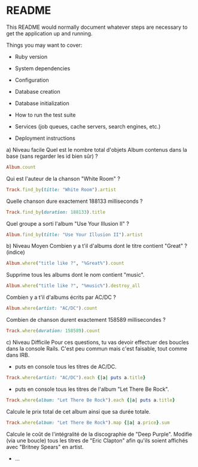 # README

This README would normally document whatever steps are necessary to get the
application up and running.

Things you may want to cover:

* Ruby version

* System dependencies

* Configuration

* Database creation

* Database initialization

* How to run the test suite

* Services (job queues, cache servers, search engines, etc.)

* Deployment instructions

a) Niveau facile
Quel est le nombre total d'objets Album contenus dans la base (sans regarder les id bien sûr) ?
```ruby
Album.count
```
Qui est l'auteur de la chanson "White Room" ?
```ruby
Track.find_by(title: "White Room").artist
```
Quelle chanson dure exactement 188133 milliseconds ?
```ruby
Track.find_by(duration: 188133).title
```
Quel groupe a sorti l'album "Use Your Illusion II" ?
```ruby
Album.find_by(title: "Use Your Illusion II").artist
```

b) Niveau Moyen
Combien y a t'il d'albums dont le titre contient "Great" ? (indice)
```ruby
Album.where("title like ?", "%Great%").count
```
Supprime tous les albums dont le nom contient "music".
```ruby
Album.where("title like ?", "%music%").destroy_all
```
Combien y a t'il d'albums écrits par AC/DC ?
```ruby
Album.where(artist: "AC/DC").count
```
Combien de chanson durent exactement 158589 millisecondes ?
```ruby
Track.where(duration: 158589).count
```

c) Niveau Difficile
Pour ces questions, tu vas devoir effectuer des boucles dans la console Rails. C'est peu commun mais c'est faisable, tout comme dans IRB.

* puts en console tous les titres de AC/DC.
```ruby
Track.where(artist: "AC/DC").each {|a| puts a.title}
```
* puts en console tous les titres de l'album "Let There Be Rock".
```ruby
Track.where(album: "Let There Be Rock").each {|a| puts a.title}
```
Calcule le prix total de cet album ainsi que sa durée totale.
```ruby
Track.where(album: "Let There Be Rock").map {|a| a.price}.sum
```
Calcule le coût de l'intégralité de la discographie de "Deep Purple".
Modifie (via une boucle) tous les titres de "Eric Clapton" afin qu'ils soient affichés avec "Britney Spears" en artist.


* ...
